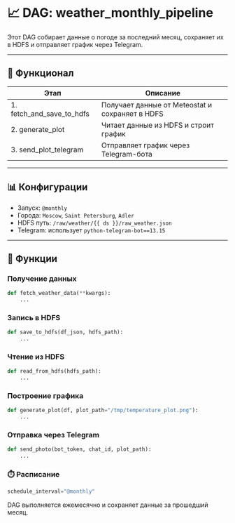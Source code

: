 # 📈 DAG: weather_monthly_pipeline

Этот DAG собирает данные о погоде за последний месяц, сохраняет их в HDFS и отправляет график через Telegram.

---

## 🔄 Функционал

| Этап | Описание |
|------|----------|
| 1. fetch_and_save_to_hdfs | Получает данные от Meteostat и сохраняет в HDFS |
| 2. generate_plot | Читает данные из HDFS и строит график |
| 3. send_plot_telegram | Отправляет график через Telegram-бота |

---

## 📊 Конфигурации

- Запуск: `@monthly`
- Города: `Moscow`, `Saint Petersburg`, `Adler`
- HDFS путь: `/raw/weather/{{ ds }}/raw_weather.json`
- Telegram: использует `python-telegram-bot==13.15`

---

## 📝 Функции

### Получение данных

```python
def fetch_weather_data(**kwargs):
    ...
```

### Запись в HDFS
```python
def save_to_hdfs(df_json, hdfs_path):
    ...
```
### Чтение из HDFS
```python
def read_from_hdfs(hdfs_path):
    ...
```
### Построение графика
```python
def generate_plot(df, plot_path="/tmp/temperature_plot.png"):
    ...
```
### Отправка через Telegram
```python
def send_photo(bot_token, chat_id, plot_path):
    ...
```

### ⏱️ Расписание
```python
schedule_interval="@monthly"
```

DAG выполняется ежемесячно и сохраняет данные за прошедший месяц.